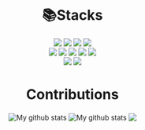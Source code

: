 <div align=center><h1>📚Stacks</h1></div>

<div align=center> 
  <img src="https://img.shields.io/badge/C++-00599C?style=for-the-badge&logo=c%2B%2B&logoColor=white">
  <img src="https://img.shields.io/badge/Python-3776AB?style=for-the-badge&logo=python&logoColor=white">
  <img src="https://img.shields.io/badge/Kotlin-7F52FF?style=for-the-badge&logo=kotlin&logoColor=white">
  <img src="https://img.shields.io/badge/Html5-E34F26?style=for-the-badge&logo=html5&logoColor=white">
  <br>
  <img src="https://img.shields.io/badge/AmazonAWS-232F3E?style=for-the-badge&logo=amazonaws&logoColor=white">
  <img src="https://img.shields.io/badge/Git-F05032?style=for-the-badge&logo=git&logoColor=white">
  <img src="https://img.shields.io/badge/UnrealEngine-0E1128?style=for-the-badge&logo=unrealengine&logoColor=white"> 
  <img src="https://img.shields.io/badge/GodotEngine-478CBF?style=for-the-badge&logo=godotengine&logoColor=white"> 
  <img src="https://img.shields.io/badge/Unity-000000?style=for-the-badge&logo=unity&logoColor=white"> 
  <br>
  <img src="https://img.shields.io/badge/Steam-000000?style=for-the-badge&logo=steam&logoColor=white"> 
  <img src="https://img.shields.io/badge/Steamworks-1E1E1E?style=for-the-badge&logo=steamworks&logoColor=white"> 
  
 </div>

<div align=center><h1>Contributions</h1></div>
<div align=center>
  <img align="center" src="https://github-readme-streak-stats.herokuapp.com?user=kcasl&theme=vue-dark&hide_border=true&date_format=M%20j%5B%2C%20Y%5D" alt="My github stats" />
  <img align="center" src="https://github-readme-stats.vercel.app/api?username=kcasl&show_icons=true&include_all_commits=true&theme=cobalt&hide_border=true" alt="My github stats" /> 
  <img align="center" src="https://github-readme-stats.vercel.app/api/top-langs/?username=kcasl&layout=compact&theme=cobalt&hide_border=true" />
</div>
